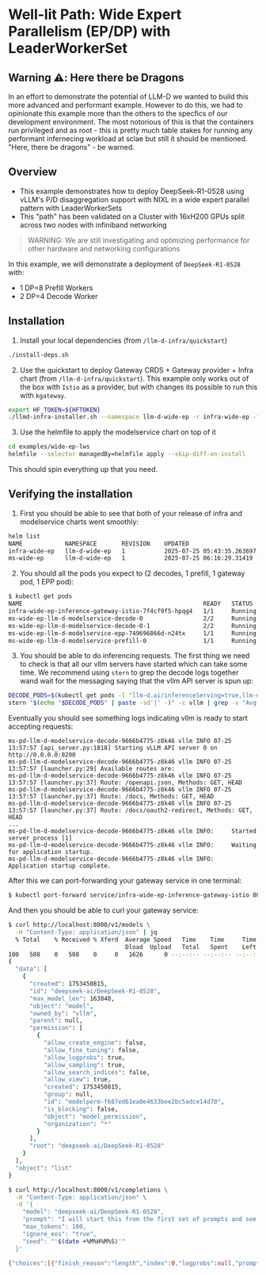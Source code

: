# Well-lit Path: Wide Expert Parallelism (EP/DP) with LeaderWorkerSet

## Warning ⚠️: Here there be Dragons

In an effort to demonstrate the potential of LLM-D we wanted to build this more advanced and performant example. However to do this, we had to opinionate this example more than the others to the specfics of our development environment. The most notorious of this is that the containers run privileged and as root - this is pretty much table stakes for running any performant infernecing workload at sclae but still it should be mentioned. "Here, there be dragons" - be warned.

## Overview

- This example demonstrates how to deploy DeepSeek-R1-0528 using vLLM's P/D disaggregation support with NIXL in a wide expert parallel pattern with LeaderWorkerSets
- This "path" has been validated on a Cluster with 16xH200 GPUs split across two nodes with infiniband networking

> WARNING: We are still investigating and optimizing performance for other hardware and networking configurations

In this example, we will demonstrate a deployment of `DeepSeek-R1-0528` with:
- 1 DP=8 Prefill Workers
- 2 DP=4 Decode Worker

## Installation

1. Install your local dependencies (from `/llm-d-infra/quickstart`)

```bash
./install-deps.sh
```

2. Use the quickstart to deploy Gateway CRDS + Gateway provider + Infra chart (from `/llm-d-infra/quickstart`). This example only works out of the box with `Istio` as a provider, but with changes its possible to run this with `kgateway`.
```bash
export HF_TOKEN=${HFTOKEN}
./llmd-infra-installer.sh --namespace llm-d-wide-ep -r infra-wide-ep -f examples/wide-ep-lws/infra-wide-ep/values.yaml --disable-metrics-collection
```

3. Use the helmfile to apply the modelservice chart on top of it
```bash
cd examples/wide-ep-lws
helmfile --selector managedBy=helmfile apply --skip-diff-on-install
```

This should spin everything up that you need.

## Verifying the installation

1. First you should be able to see that both of your release of infra and modelservice charts went smoothly:

```bash
helm list
NAME         	NAMESPACE    	REVISION	UPDATED                             	STATUS  	CHART                    	APP VERSION
infra-wide-ep	llm-d-wide-ep	1       	2025-07-25 05:43:35.263697 -0700 PDT	deployed	llm-d-infra-1.0.8        	0.1
ms-wide-ep   	llm-d-wide-ep	1       	2025-07-25 06:16:29.31419 -0700 PDT 	deployed	llm-d-modelservice-0.0.19	0.0.1
```

2. You should all the pods you expect to (2 decodes, 1 prefill, 1 gateway pod, 1 EPP pod):

```bash
$ kubectl get pods
NAME                                                   READY   STATUS    RESTARTS   AGE
infra-wide-ep-inference-gateway-istio-7f4cf9f5-hpqg4   1/1     Running   0          55m
ms-wide-ep-llm-d-modelservice-decode-0                 2/2     Running   0          22m
ms-wide-ep-llm-d-modelservice-decode-0-1               2/2     Running   0          22m
ms-wide-ep-llm-d-modelservice-epp-749696866d-n24tx     1/1     Running   0          22m
ms-wide-ep-llm-d-modelservice-prefill-0                1/1     Running   0          22m
```

3. You should be able to do inferencing requests. The first thing we need to check is that all our vllm servers have started which can take some time. We recommend using `stern` to grep the decode logs together wand wait for the messaging saying that the vllm API server is spun up:

```bash
DECODE_PODS=$(kubectl get pods -l "llm-d.ai/inferenceServing=true,llm-d.ai/role=decode" --no-headers | awk '{print $1}' | tail -n 2)
stern "$(echo "$DECODE_PODS" | paste -sd'|' -)" -c vllm | grep -v "Avg prompt throughput"
```

Eventually you should see something logs indicating vllm is ready to start accepting requests:

```log
ms-pd-llm-d-modelservice-decode-9666b4775-z8k46 vllm INFO 07-25 13:57:57 [api_server.py:1818] Starting vLLM API server 0 on http://0.0.0.0:8200
ms-pd-llm-d-modelservice-decode-9666b4775-z8k46 vllm INFO 07-25 13:57:57 [launcher.py:29] Available routes are:
ms-pd-llm-d-modelservice-decode-9666b4775-z8k46 vllm INFO 07-25 13:57:57 [launcher.py:37] Route: /openapi.json, Methods: GET, HEAD
ms-pd-llm-d-modelservice-decode-9666b4775-z8k46 vllm INFO 07-25 13:57:57 [launcher.py:37] Route: /docs, Methods: GET, HEAD
ms-pd-llm-d-modelservice-decode-9666b4775-z8k46 vllm INFO 07-25 13:57:57 [launcher.py:37] Route: /docs/oauth2-redirect, Methods: GET, HEAD
...
ms-pd-llm-d-modelservice-decode-9666b4775-z8k46 vllm INFO:     Started server process [1]
ms-pd-llm-d-modelservice-decode-9666b4775-z8k46 vllm INFO:     Waiting for application startup.
ms-pd-llm-d-modelservice-decode-9666b4775-z8k46 vllm INFO:     Application startup complete.
```

After this we can port-forwarding your gateway service in one terminal:

```bash
$ kubectl port-forward service/infra-wide-ep-inference-gateway-istio 8000:80
```

And then you should be able to curl your gateway service:

```bash
$ curl http://localhost:8000/v1/models \
  -H "Content-Type: application/json" | jq
  % Total    % Received % Xferd  Average Speed   Time    Time     Time  Current
                                 Dload  Upload   Total   Spent    Left  Speed
100   508    0   508    0     0   1626      0 --:--:-- --:--:-- --:--:--  1628
{
  "data": [
    {
      "created": 1753450815,
      "id": "deepseek-ai/DeepSeek-R1-0528",
      "max_model_len": 163840,
      "object": "model",
      "owned_by": "vllm",
      "parent": null,
      "permission": [
        {
          "allow_create_engine": false,
          "allow_fine_tuning": false,
          "allow_logprobs": true,
          "allow_sampling": true,
          "allow_search_indices": false,
          "allow_view": true,
          "created": 1753450815,
          "group": null,
          "id": "modelperm-f687ed61ea0e4633bee2bc5adce14d70",
          "is_blocking": false,
          "object": "model_permission",
          "organization": "*"
        }
      ],
      "root": "deepseek-ai/DeepSeek-R1-0528"
    }
  ],
  "object": "list"
}

$ curl http://localhost:8000/v1/completions \
  -H "Content-Type: application/json" \
  -d '{
    "model": "deepseek-ai/DeepSeek-R1-0528",
    "prompt": "I will start this from the first set of prompts and see where this gets routed. Were going to start by significantly jacking up the tokens so that we can ensure that this request gets routed properly with regard to PD. I also verified that all the gateway assets seem to be properly configured and as far as I can tell, there are no mismatches between assets. Everything seems set, lets hope that this works right now!",
    "max_tokens": 100,
    "ignore_eos": "true",
    "seed": "'$(date +%M%H%M%S)'"
  }'

{"choices":[{"finish_reason":"length","index":0,"logprobs":null,"prompt_logprobs":null,"stop_reason":null,"text":" I will also make sure to specify the model appropriately.\r\n\r\n# Important Considerations\r\n1. **Token Management**: The tokens have been increased to 8192 to handle the entire context without truncation.\r\n2. **Model Specification**: Explicitly set the model to `gpt-4-1106-preview` to match the intended use.\r\n3. **Document Structure**: The document is structured with clear headings and code blocks for readability.\r\n4."}],"created":1753450859,"id":"cmpl-2c50d70e-0445-4312-8c35-bfd361dd0c28","kv_transfer_params":null,"model":"deepseek-ai/DeepSeek-R1-0528","object":"text_completion","service_tier":null,"system_fingerprint":null,"usage":{"completion_tokens":100,"prompt_tokens":87,"prompt_tokens_details":null,"total_tokens":187}}
```
